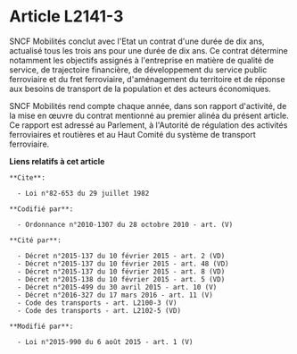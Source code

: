 # Article L2141-3

SNCF Mobilités conclut avec l'Etat un contrat d'une durée de dix ans, actualisé tous les trois ans pour une durée de dix ans.
Ce contrat détermine notamment les objectifs assignés à l'entreprise en matière de qualité de service, de trajectoire
financière, de développement du service public ferroviaire et du fret ferroviaire, d'aménagement du territoire et de réponse
aux besoins de transport de la population et des acteurs économiques. 

SNCF Mobilités rend compte chaque année, dans son rapport d'activité, de la mise en œuvre du contrat mentionné au premier
alinéa du présent article. Ce rapport est adressé au Parlement, à l'Autorité de régulation des activités ferroviaires et
routières et au Haut Comité du système de transport ferroviaire.

**Liens relatifs à cet article**

	**Cite**:

	  - Loi n°82-653 du 29 juillet 1982

	**Codifié par**:

	  - Ordonnance n°2010-1307 du 28 octobre 2010 - art. (V)

	**Cité par**:

	  - Décret n°2015-137 du 10 février 2015 - art. 2 (VD)
	  - Décret n°2015-137 du 10 février 2015 - art. 48 (VD)
	  - Décret n°2015-137 du 10 février 2015 - art. 8 (VD)
	  - Décret n°2015-138 du 10 février 2015 - art. 5 (VD)
	  - Décret n°2015-499 du 30 avril 2015 - art. 10 (V)
	  - Décret n°2016-327 du 17 mars 2016 - art. 11 (V)
	  - Code des transports - art. L2100-3 (V)
	  - Code des transports - art. L2102-5 (VD)

	**Modifié par**:

	  - Loi n°2015-990 du 6 août 2015 - art. 1 (V)
